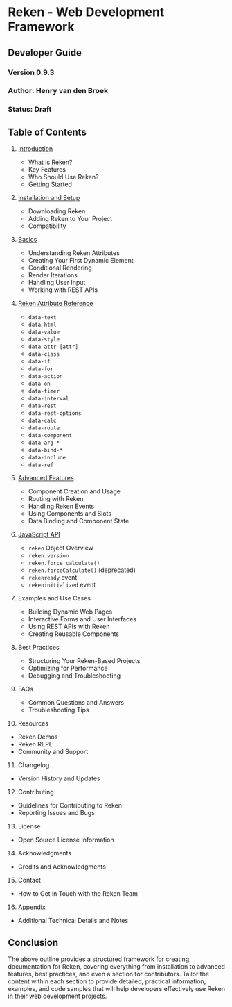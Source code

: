 # Reken - Web Development Framework
## Developer Guide
### Version 0.9.3
### Author: Henry van den Broek
### Status: Draft

## Table of Contents
1. [Introduction](chapter-1.html)
   - What is Reken?
   - Key Features
   - Who Should Use Reken?
   - Getting Started
   
2. [Installation and Setup](chapter-2.html)
   - Downloading Reken
   - Adding Reken to Your Project
   - Compatibility
   
3. [Basics](chapter-3.html)
   - Understanding Reken Attributes
   - Creating Your First Dynamic Element
   - Conditional Rendering
   - Render Iterations
   - Handling User Input
   - Working with REST APIs
   
4. [Reken Attribute Reference](chapter-4.html)
   - `data-text`
   - `data-html`
   - `data-value`
   - `data-style`
   - `data-attr-[attr]`
   - `data-class`
   - `data-if`
   - `data-for`
   - `data-action`
   - `data-on-`
   - `data-timer`
   - `data-interval`
   - `data-rest`
   - `data-rest-options`
   - `data-calc`
   - `data-route`
   - `data-component`
   - `data-arg-*`
   - `data-bind-*`
   - `data-include`
   - `data-ref`


5. [Advanced Features](chapter-5.html)
   - Component Creation and Usage
   - Routing with Reken
   - Handling Reken Events
   - Using Components and Slots
   - Data Binding and Component State
   
6. [JavaScript API](chapter-6.html)
   - `reken` Object Overview
   - `reken.version`
   - `reken.force_calculate()`
   - `reken.forceCalculate()` (deprecated)
   - `rekenready` event
   - `rekeninitialized` event

7. Examples and Use Cases
   - Building Dynamic Web Pages
   - Interactive Forms and User Interfaces
   - Using REST APIs with Reken
   - Creating Reusable Components

8. Best Practices
   - Structuring Your Reken-Based Projects
   - Optimizing for Performance
   - Debugging and Troubleshooting

9. FAQs
   - Common Questions and Answers
   - Troubleshooting Tips

10. Resources
   - Reken Demos
   - Reken REPL
   - Community and Support

11. Changelog
   - Version History and Updates

12. Contributing
   - Guidelines for Contributing to Reken
   - Reporting Issues and Bugs

13. License
   - Open Source License Information

14. Acknowledgments
   - Credits and Acknowledgments

15. Contact
   - How to Get in Touch with the Reken Team

16. Appendix
   - Additional Technical Details and Notes

## Conclusion
The above outline provides a structured framework for creating documentation for Reken, covering everything from installation to advanced features, best practices, and even a section for contributors. Tailor the content within each section to provide detailed, practical information, examples, and code samples that will help developers effectively use Reken in their web development projects.